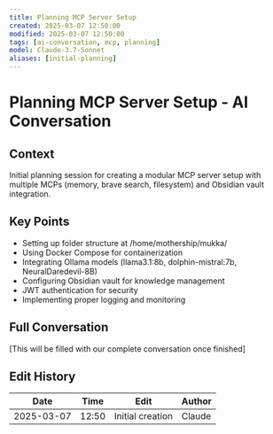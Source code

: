 ```yaml
---
title: Planning MCP Server Setup
created: 2025-03-07 12:50:00
modified: 2025-03-07 12:50:00
tags: [ai-conversation, mcp, planning]
model: Claude-3.7-Sonnet
aliases: [initial-planning]
---
```


# Planning MCP Server Setup - AI Conversation

## Context
Initial planning session for creating a modular MCP server setup with multiple MCPs (memory, brave search, filesystem) and Obsidian vault integration.

## Key Points
- Setting up folder structure at /home/mothership/mukka/
- Using Docker Compose for containerization
- Integrating Ollama models (llama3.1:8b, dolphin-mistral:7b, NeuralDaredevil-8B)
- Configuring Obsidian vault for knowledge management
- JWT authentication for security
- Implementing proper logging and monitoring

## Full Conversation
[This will be filled with our complete conversation once finished]

## Edit History

| Date | Time | Edit | Author |
| ---- | ---- | ---- | ------ |
| 2025-03-07 | 12:50 | Initial creation | Claude |
